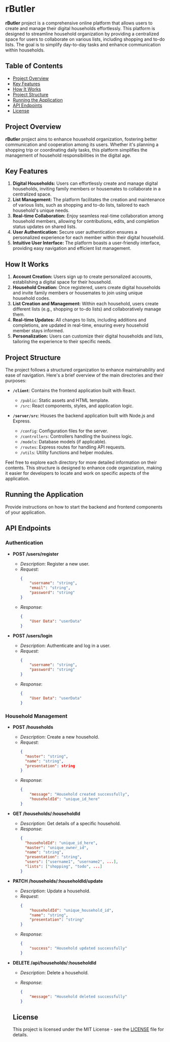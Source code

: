 # rButler

**rButler** project is a comprehensive online
platform that allows users to create and manage their digital households
effortlessly. This platform is designed to streamline household
organization by providing a centralized space for users to collaborate
on various lists, including shopping and to-do lists. The goal is to
simplify day-to-day tasks and enhance communication within households.

## Table of Contents

-   [Project Overview](#project-overview)
-   [Key Features](#key-features)
-   [How It Works](#how-it-works)
-   [Project Structure](#project-structure)
-   [Running the Application](#running-the-application)
-   [API Endpoints](#api-endpoints)
-   [License](#license)

## Project Overview

**rButler** project aims to enhance household organization, fostering better communication and cooperation among its users. Whether it's planning a shopping trip or coordinating daily tasks, this platform simplifies the management of household responsibilities in the digital age.

## Key Features

1. **Digital Households:**
   Users can effortlessly create and manage digital households, inviting family members or housemates to collaborate in a centralized space.
2. **List Management:**
   The platform facilitates the creation and maintenance of various lists, such as shopping and to-do lists, tailored to each household's unique needs.
3. **Real-time Collaboration:**
   Enjoy seamless real-time collaboration among household members, allowing for contributions, edits, and completion status updates on shared lists.
4. **User Authentication:**
   Secure user authentication ensures a personalized experience for each member within their digital household.
5. **Intuitive User Interface:**
   The platform boasts a user-friendly interface, providing easy navigation and efficient list management.

## How It Works

1. **Account Creation:**
   Users sign up to create personalized accounts, establishing a digital space for their household.
2. **Household Creation:**
   Once registered, users create digital households and invite family members or housemates to join using unique household codes.
3. **List Creation and Management:**
   Within each household, users create different lists (e.g., shopping or to-do lists) and collaboratively manage them.
4. **Real-time Updates:**
   All changes to lists, including additions and completions, are updated in real-time, ensuring every household member stays informed.
5. **Personalization:**
   Users can customize their digital households and lists, tailoring the experience to their specific needs.

## Project Structure

The project follows a structured organization to enhance maintainability and ease of navigation. Here's a brief overview of the main directories and their purposes:

-   **`/client`**: Contains the frontend application built with React.

    -   `/public`: Static assets and HTML template.
    -   `/src`: React components, styles, and application logic.

-   **`/server/src`**: Houses the backend application built with Node.js and Express.

    -   `/config`: Configuration files for the server.
    -   `/controllers`: Controllers handling the business logic.
    -   `/models`: Database models (if applicable).
    -   `/routes`: Express routes for handling API requests.
    -   `/utils`: Utility functions and helper modules.

Feel free to explore each directory for more detailed information on their contents. This structure is designed to enhance code organization, making it easier for developers to locate and work on specific aspects of the application.

## Running the Application

Provide instructions on how to start the backend and frontend components of your application.

## API Endpoints

### Authentication

-   **POST /users/register**

    -   _Description_: Register a new user.
    -   _Request_:
        ```json
        {
            "username": "string",
            "email": "string",
            "password": "string"
        }
        ```
    -   _Response_:
        ```json
        {
            "User Data": "userData"
        }
        ```

-   **POST /users/login**

    -   _Description_: Authenticate and log in a user.
    -   _Request_:
        ```json
        {
            "username": "string",
            "password": "string"
        }
        ```
    -   _Response_:
        ```json
        {
            "User Data": "userData"
        }
        ```

### Household Management

-   **POST /households**

    -   _Description_: Create a new household.
    -   _Request_:
        ```json
        {
          "master": "string",
          "name": "string",
          "presentation": string
        }
        ```
    -   _Response_:
        ```json
        {
            "message": "Household created successfully",
            "householdId": "unique_id_here"
        }
        ```

-   **GET /households/:householdId**

    -   _Description_: Get details of a specific household.
    -   _Response_:
        ```json
        {
          "householdId": "unique_id_here",
          "master": "unique_owner_id",
          "name": "string",
          "presentation": "string",
          "users": ["username1", "username2", ...],
          "lists": ["shopping", "todo", ...]
        }
        ```

-   **PATCH /households/:householdId/update**

    -   _Description_: Update a household.
    -   _Request_:
        ```json
        {
            "householdId": "unique_household_id",
            "name": "string",
            "presentation": "string"
        }
        ```
    -   _Response_:
        ```json
        {
            "success": "Household updated successfully"
        }
        ```

-   **DELETE /api/households/:householdId**

    -   _Description_: Delete a household.
    -   _Response_:

        ```json
        {
            "message": "Household deleted successfully"
        }
        ```

    ## License

    This project is licensed under the MIT License - see the [LICENSE](https://opensource.org/license/mit/) file for details.
